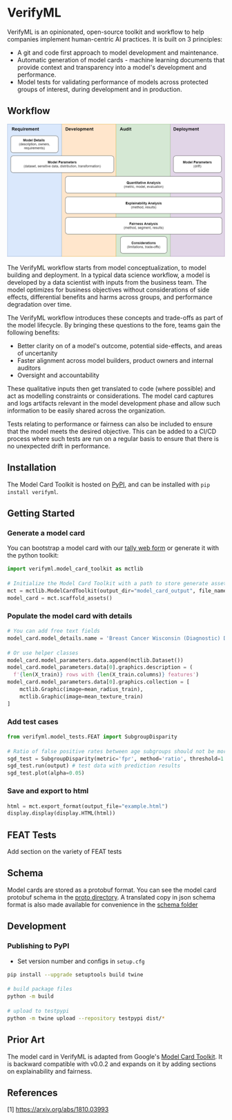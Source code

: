 # VerifyML

VerifyML is an opinionated, open-source toolkit and workflow to help companies implement human-centric AI practices. It is built on 3 principles:

- A git and code first approach to model development and maintenance.
- Automatic generation of model cards - machine learning documents that provide context and transparency into a model's development and performance.
- Model tests for validating performance of models across protected groups of interest, during development and in production.

## Workflow

![](verifyml-workflow.png)

The VerifyML workflow starts from model conceptualization, to model building and deployment. In a typical data science workflow, a model is developed by a data scientist with inputs from the business team. The model optimizes for business objectives without considerations of side effects, differential benefits and harms across groups, and performance degradation over time.

The VerifyML workflow introduces these concepts and trade-offs as part of the model lifecycle. By bringing these questions to the fore, teams gain the following benefits:

- Better clarity on of a model's outcome, potential side-effects, and areas of uncertanity
- Faster alignment across model builders, product owners and internal auditors
- Oversight and accountability

These qualitative inputs then get translated to code (where possible) and act as modelling constraints or considerations. The model card captures and logs artifacts relevant in the model development phase and allow such information to be easily shared across the organization.  

Tests relating to performance or fairness can also be included to ensure that the model meets the desired objective. This can be added to a CI/CD process where such tests are run on a regular basis to ensure that there is no unexpected drift in performance.

## Installation

The Model Card Toolkit is hosted on [PyPI](https://pypi.org/project/verifyml/), and can be installed with `pip install verifyml`.

## Getting Started
### Generate a model card

You can bootstrap a model card with our [tally web form](https://tally.so/r/mR4Nlw) or generate it with the python toolkit:

```py
import verifyml.model_card_toolkit as mctlib

# Initialize the Model Card Toolkit with a path to store generate assets
mct = mctlib.ModelCardToolkit(output_dir="model_card_output", file_name="breast_cancer_diagnostic_model_card")
model_card = mct.scaffold_assets()
```

### Populate the model card with details

```py
# You can add free text fields
model_card.model_details.name = 'Breast Cancer Wisconsin (Diagnostic) Dataset'

# Or use helper classes
model_card.model_parameters.data.append(mctlib.Dataset())
model_card.model_parameters.data[0].graphics.description = (
  f'{len(X_train)} rows with {len(X_train.columns)} features')
model_card.model_parameters.data[0].graphics.collection = [
    mctlib.Graphic(image=mean_radius_train),
    mctlib.Graphic(image=mean_texture_train)
]
```

### Add test cases

```py
from verifyml.model_tests.FEAT import SubgroupDisparity

# Ratio of false positive rates between age subgroups should not be more than 1.5
sgd_test = SubgroupDisparity(metric='fpr', method='ratio', threshold=1.5)
sgd_test.run(output) # test data with prediction results
sgd_test.plot(alpha=0.05)
```

### Save and export to html

```py
html = mct.export_format(output_file="example.html")
display.display(display.HTML(html))
```

## FEAT Tests

Add section on the variety of FEAT tests

## Schema

Model cards are stored as a protobuf format. You can see the model card protobuf schema in the [proto directory](verifyml/model_card_toolkit/proto). A translated copy in json schema format is also made available for convenience in the [schema folder](verifyml/model_card_toolkit/schema)

## Development

### Publishing to PyPI

- Set version number and configs in `setup.cfg`

```bash
pip install --upgrade setuptools build twine

# build package files
python -m build

# upload to testpypi
python -m twine upload --repository testpypi dist/*
```

## Prior Art

The model card in VerifyML is adapted from Google's [Model Card Toolkit](https://github.com/tensorflow/model-card-toolkit). It is backward compatible with v0.0.2 and expands on it by adding sections on explainability and fairness.  

## References

[1] https://arxiv.org/abs/1810.03993

